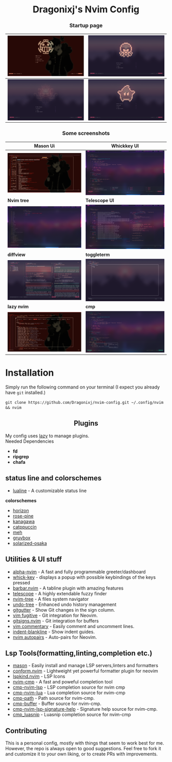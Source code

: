 <h1 align=center>
    Dragonixj's Nvim Config
</h1>

<h3 align=center>
    Startup page
</h3>

| <img alt='startup page 1' src='./Images/startup1.png'> | <img alt='startup page 2' src='./Images/startup2.png'> |
| ------------------------------------------------------ | ------------------------------------------------------ |
| <img alt='startup page 3' src='./Images/startup3.png'> | <img alt='startup page 4' src='./Images/startup4.png'> |

<h3 align=center>
    Some screenshots
</h3>

| Mason Ui                                         | Whickkey UI                                          |
| ------------------------------------------------ | ---------------------------------------------------- |
| <img alt='mason page' src='./Images/mason.png'>  | <img src='./Images/whichkey.png'>                    |
| **Nvim tree**                                    | **Telescope UI**                                     |
| <img alt='tree' src = './Images/tree.png'>       | <img alt='telescope' src='./Images/telescope.png'>   |
| **diffview**                                     | **toggleterm**                                       |
| <img alt='diffview' src='./Images/diffview.png'> | <img alt='toggleterm' src='./Images/toggleterm.png'> |
| **lazy nvim**                                    | **cmp**                                              |
| <img alt='wilder menu' src='./Images/lazy.png'>  | <img alt='cmp' src='./Images/cmp.png'>               |

# Installation

Simply run the following command on your terminal (I expect you already have `git` installed.)

```shell
git clone https://github.com/Dragonixj/nvim-config.git ~/.config/nvim && nvim
```

<h2 align='center'>
    Plugins
</h2>

My config uses [lazy](https://github.com/folke/lazy.nvim) to manage plugins.<br>
Needed Dependencies

-   **fd**
-   **ripgrep**
-   **chafa**

## status line and colorschemes

-   [lualine](https://github.com/catppuccin/nvim) - A customizable status line

**colorschemes**

-   [horizon](https://github.com/akinsho/horizon.nvim)
-   [rose-pine](https://github.com/rose-pine/neovim)
-   [kanagawa](https://github.com/rebelot/kanagawa.nvim)
-   [catppuccin](https://github.com/catppuccin/nvim)
-   [meh](https://github.com/davidosomething/vim-colors-meh)
-   [gruvbox](https://github.com/ellisonleao/gruvbox.nvim)
-   [solarized-osaka](https://github.com/craftzdog/solarized-osaka.nvim)

## Utilities & UI stuff

-   [alpha-nvim](https://github.com/goolord/alpha-nvim) - A fast and fully programmable greeter/dashboard
-   [whick-key](https://github.com/folke/which-key.nvim) - displays a popup with possible keybindings of the keys pressed
-   [barbar.nvim](https://github.com/romgrk/barbar.nvim) - A tabline plugin with amazing features
-   [telescope](https://github.com/nvim-telescope/telescope.nvim) - A highly extendable fuzzy finder
-   [nvim-tree](https://github.com/nvim-tree/nvim-tree.lua) - A files system navigator
-   [undo-tree](https://github.com/mbbill/undotree) - Enhanced undo history management
-   [gitgutter](https://github.com/airblade/vim-gitgutter) - Show Git changes in the sign column.
-   [vim fugitive](https://github.com/tpope/vim-fugitive) - Git integration for Neovim.
-   [gitsigns.nvim](https://github.com/lewis6991/gitsigns.nvim) - Git integration for buffers
-   [vim commentary](https://github.com/tpope/vim-commentary) - Easily comment and uncomment lines.
-   [indent-blankline](https://github.com/lukas-reineke/indent-blankline.nvim) - Show indent guides.
-   [nvim autopairs](https://github.com/windwp/nvim-autopairs) - Auto-pairs for Neovim.

## Lsp Tools(formatting,linting,completion etc.)

-   [mason](https://github.com/williamboman/mason.nvim) - Easily install and manage LSP servers,linters and formatters
-   [conform.nvim](https://github.com/stevearc/conform.nvim) - Lightweight yet powerful formatter plugin for neovim
-   [lspkind.nvim](https://github.com/onsails/lspkind.nvim) - LSP Icons
-   [nvim-cmp](https://github/com/hrsh7th/nvim-cmp) - A fast and poweful completion tool
-   [cmp-nvim-lsp](https://github.com/hrsh7th/cmp-nvim-lsp) - LSP completion source for nvim cmp
-   [cmp-nvim-lua](https://github.com/hrsh7th/cmp-nvim-lua) - Lua completion source for nvim-cmp
-   [cmp-path](https://github.com/hrsh7th/cmp-path) - Path source for nvim-cmp.
-   [cmp-buffer](https://github.com/hrsh7th/cmp-buffer) - Buffer source for nvim-cmp.
-   [cmp-nvim-lsp-signature-help](https://github.com/hrsh7th/cmp-nvim-lsp-signature-help) - Signature help source for nvim-cmp.
-   [cmp_luasnip](https://github.com/saadparwaiz1/cmp_luasnip) - Luasnip completion source for nvim-cmp

## Contributing

This is a personal config, mostly with things that seem to work best for me. However, the repo is always open to good suggestions.
Feel free to fork it and customize it to your own liking, or to create PRs with improvements.
